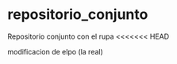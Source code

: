# repositorio_conjunto
Repositorio conjunto con el rupa
<<<<<<< HEAD

modificacion de elpo (la real)
